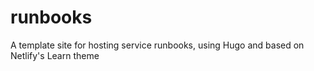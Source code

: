 # runbooks

A template site for hosting service runbooks, using Hugo and based on Netlify's Learn theme